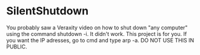 # SilentShutdown
You probably saw a Veraxity video on how to shut down "any computer" using the command shutdown -i. It didn't work. This project is for you. If you want the IP adresses, go to cmd and type arp -a. DO NOT USE THIS IN PUBLIC.
